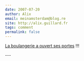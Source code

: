 ```yaml
---
date: 2007-07-20
author: Alix
email: meinamsterdam@blog.re
site: http://alix.guillard.fr
tags: comment
permalink: false
---
```


<p><a href="/le-fournil-de-sebastien">La boulangerie a ouvert ses portes</a> !!!</p>
---